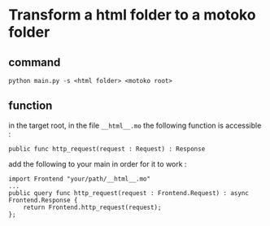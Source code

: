 # Transform a html folder to a motoko folder
## command
`python main.py -s <html folder> <motoko root>`
## function
in the target root, in the file `__html__.mo` the following function is accessible :
``` mo
public func http_request(request : Request) : Response
```
add the following to your main in order for it to work :
``` mo
import Frontend "your/path/__html__.mo"
...
public query func http_request(request : Frontend.Request) : async Frontend.Response {
    return Frontend.http_request(request);
};
```

